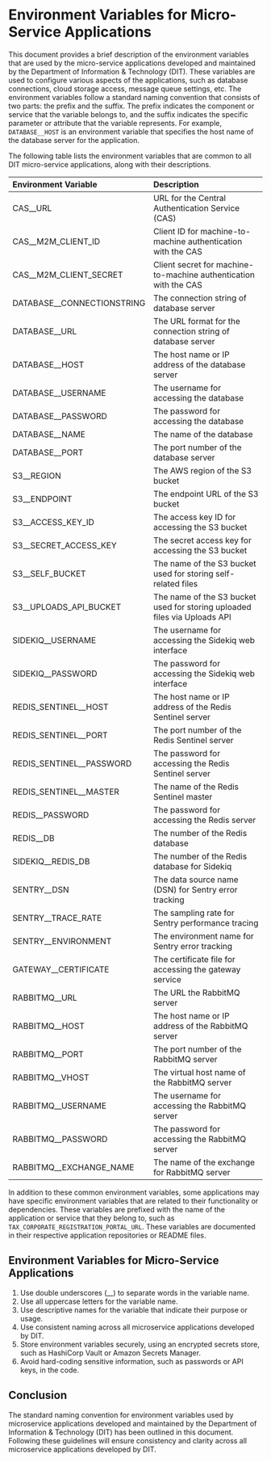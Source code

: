 # Environment Variables for Micro-Service Applications

This document provides a brief description of the environment variables that are used by the micro-service applications developed and maintained by the Department of Information & Technology (DIT). These variables are used to configure various aspects of the applications, such as database connections, cloud storage access, message queue settings, etc. The environment variables follow a standard naming convention that consists of two parts: the prefix and the suffix. The prefix indicates the component or service that the variable belongs to, and the suffix indicates the specific parameter or attribute that the variable represents. For example, `DATABASE__HOST` is an environment variable that specifies the host name of the database server for the application.

The following table lists the environment variables that are common to all DIT micro-service applications, along with their descriptions.

| Environment Variable         | Description                                                               |
| :--------------------------- | :------------------------------------------------------------------------ |
| CAS\_\_URL                   | URL for the Central Authentication Service (CAS)                          |
| CAS\_\_M2M_CLIENT_ID         | Client ID for machine-to-machine authentication with the CAS              |
| CAS\_\_M2M_CLIENT_SECRET     | Client secret for machine-to-machine authentication with the CAS          |
| DATABASE\_\_CONNECTIONSTRING | The connection string of database server                                  |
| DATABASE\_\_URL              | The URL format for the connection string of database server               |
| DATABASE\_\_HOST             | The host name or IP address of the database server                        |
| DATABASE\_\_USERNAME         | The username for accessing the database                                   |
| DATABASE\_\_PASSWORD         | The password for accessing the database                                   |
| DATABASE\_\_NAME             | The name of the database                                                  |
| DATABASE\_\_PORT             | The port number of the database server                                    |
| S3\_\_REGION                 | The AWS region of the S3 bucket                                           |
| S3\_\_ENDPOINT               | The endpoint URL of the S3 bucket                                         |
| S3\_\_ACCESS_KEY_ID          | The access key ID for accessing the S3 bucket                             |
| S3\_\_SECRET_ACCESS_KEY      | The secret access key for accessing the S3 bucket                         |
| S3\_\_SELF_BUCKET            | The name of the S3 bucket used for storing self-related files             |
| S3\_\_UPLOADS_API_BUCKET     | The name of the S3 bucket used for storing uploaded files via Uploads API |
| SIDEKIQ\_\_USERNAME          | The username for accessing the Sidekiq web interface                      |
| SIDEKIQ\_\_PASSWORD          | The password for accessing the Sidekiq web interface                      |
| REDIS_SENTINEL\_\_HOST       | The host name or IP address of the Redis Sentinel server                  |
| REDIS_SENTINEL\_\_PORT       | The port number of the Redis Sentinel server                              |
| REDIS_SENTINEL\_\_PASSWORD   | The password for accessing the Redis Sentinel server                      |
| REDIS_SENTINEL\_\_MASTER     | The name of the Redis Sentinel master                                     |
| REDIS\_\_PASSWORD            | The password for accessing the Redis server                               |
| REDIS\_\_DB                  | The number of the Redis database                                          |
| SIDEKIQ\_\_REDIS_DB          | The number of the Redis database for Sidekiq                              |
| SENTRY\_\_DSN                | The data source name (DSN) for Sentry error tracking                      |
| SENTRY\_\_TRACE_RATE         | The sampling rate for Sentry performance tracing                          |
| SENTRY\_\_ENVIRONMENT        | The environment name for Sentry error tracking                            |
| GATEWAY\_\_CERTIFICATE       | The certificate file for accessing the gateway service                    |
| RABBITMQ\_\_URL              | The URL the RabbitMQ server                                               |
| RABBITMQ\_\_HOST             | The host name or IP address of the RabbitMQ server                        |
| RABBITMQ\_\_PORT             | The port number of the RabbitMQ server                                    |
| RABBITMQ\_\_VHOST            | The virtual host name of the RabbitMQ server                              |
| RABBITMQ\_\_USERNAME         | The username for accessing the RabbitMQ server                            |
| RABBITMQ\_\_PASSWORD         | The password for accessing the RabbitMQ server                            |
| RABBITMQ\_\_EXCHANGE_NAME    | The name of the exchange for RabbitMQ server                              |

In addition to these common environment variables, some applications may have specific environment variables that are related to their functionality or dependencies. These variables are prefixed with the name of the application or service that they belong to, such as `TAX_CORPORATE_REGISTRATION_PORTAL_URL`. These variables are documented in their respective application repositories or README files.

## Environment Variables for Micro-Service Applications

1. Use double underscores (\_\_) to separate words in the variable name.
2. Use all uppercase letters for the variable name.
3. Use descriptive names for the variable that indicate their purpose or usage.
4. Use consistent naming across all microservice applications developed by DIT.
5. Store environment variables securely, using an encrypted secrets store, such as HashiCorp Vault or Amazon Secrets Manager.
6. Avoid hard-coding sensitive information, such as passwords or API keys, in the code.

## Conclusion

The standard naming convention for environment variables used by microservice applications developed and maintained by the Department of Information & Technology (DIT) has been outlined in this document. Following these guidelines will ensure consistency and clarity across all microservice applications developed by DIT.
